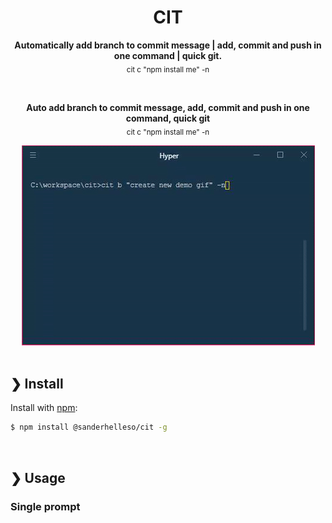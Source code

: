 <h1 align="center">CIT</h1>

<p align="center">
<b>Automatically add branch to commit message | add, commit and push in one command | quick git.</b><br>
<sub>cit c "npm install me" -n</sub>
</p>

<br>

<p align="center">
<b>Auto add branch to commit message, add, commit and push in one command, quick git</b><br>
<sub>cit c "npm install me" -n</sub>
</p>

<p align="center">
<a href="https://www.npmjs.com/package/@sanderhelleso/cit">
<img src="https://github.com/sanderhelleso/cit/blob/master/preview/preview.gif" alt="version">
</a>

<br>
<br>

## ❯ Install

Install with [npm](https://www.npmjs.com/):

```sh
$ npm install @sanderhelleso/cit -g
```

<br>

## ❯ Usage

### Single prompt
